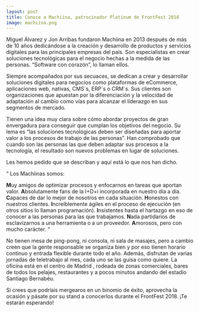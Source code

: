 ```yaml
---
layout: post
title: Conoce a Machiina, patrocinador Platinum de FrontFest 2018
image: machiina.png
---
```




Miguel Álvarez y Jon Arribas fundaron Machiina en 2013 después de más de 10 años dedicándose a la creación y desarrollo de productos y servicios digitales para las principales empresas del país. Son especialistas en crear soluciones tecnológicas para el negocio hechas a la medida de las personas. “Software con corazón”, lo llaman ellos.

Siempre acompañados por sus secuaces, se dedican a crear y desarrollar soluciones digitales para negocios como plataformas de eCommerce, aplicaciones web, nativas, CMS´s, ERP´s o CRM´s. Sus clientes son organizaciones que apuestan por la diferenciación y la velocidad de adaptación al cambio como vías para alcanzar el liderazgo en sus segmentos de mercado.

Tienen una idea muy clara sobre cómo abordar proyectos de gran envergadura para conseguir que cumplan los objetivos del negocio. Su lema es “las soluciones tecnológicas deben ser diseñadas para aportar valor a los procesos de trabajo de las personas”. Han comprobado que cuando son las personas las que deben adaptar sus procesos a la tecnología, el resultado son nuevos problemas en lugar de soluciones.

Les hemos pedido que se describan y aquí está lo que nos han dicho.

“ Los Machiinas somos:

**M**uy amigos de optimizar procesos y enfocarnos en tareas que aportan valor.
**A**bsolutamente fans de la I+D+i incorporada en nuestro día a día.
**C**apaces de dar lo mejor de nosotros en cada situación.
**H**onestos con nuestros clientes.
**I**ncreíblemente ágiles en el proceso de ejecución (en otros sitios lo llaman programación).
**I**nsistentes hasta el hartazgo en eso de conocer a las personas para las que trabajamos.
**N**ada partidarios de esclavizarnos a una herramienta o a un proveedor.
**A**morosos, pero con mucho carácter. “

No tienen mesa de ping-pong, ni consola, ni sala de masajes, pero a cambio creen que la gente responsable se organiza bien y por eso tienen horario continuo y entrada flexible durante todo el año. Además, disfrutan de varias jornadas de teletrabajo al mes, cada uno  se las guisa como quiere. La oficina está en el centro de Madrid , rodeada de zonas comerciales, bares de todos los pelajes, restaurantes y a pocos minutos andando del estadio Santiago Bernabéu.

Si crees que podríais mergearos en un binomio de éxito, aprovecha la ocasión y pásate por su stand a conocerlos durante el FrontFest 2018. ¡Te estarán esperando!
